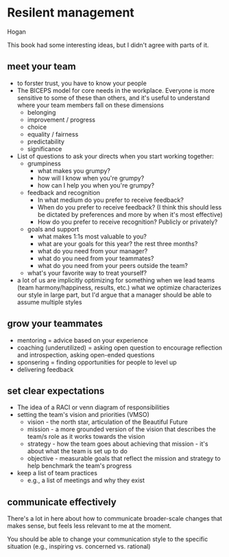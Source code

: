 # Resilent management 

Hogan

This book had some interesting ideas, but I didn't agree with parts of it.

## meet your team

- to forster trust, you have to know your people
- The BICEPS model for core needs in the workplace. Everyone is more sensitive to some of these than others, and it's useful to understand where your team members fall on these dimensions
  - belonging
  - improvement / progress
  - choice
  - equality / fairness
  - predictability
  - significance
- List of questions to ask your directs when you start working together:
  - grumpiness
    - what makes you grumpy?
    - how will I know when you're grumpy?
    - how can I help you when you're grumpy?
  - feedback and recognition
    - In what medium do you prefer to receive feedback?
    - When do you prefer to receive feedback? (I think this should less be dictated by preferences and more by when it's most effective)
    - How do you prefer to receive recognition? Publicly or privately?
  - goals and support
    - what makes 1:1s most valuable to you?
    - what are your goals for this year? the rest three months?
    - what do you need from your manager?
    - what do you need from your teammates?
    - what do you need from your peers outside the team?
  - what's your favorite way to treat yourself?
- a lot of us are implicitly optimizing for something when we lead teams (team harmony/happiness, results, etc.) what we optimize characterizes our style in large part, but I'd argue that a manager should be able to assume multiple styles


## grow your teammates

- mentoring = advice based on your experience
- coaching (underutilized) = asking open question to encourage reflection and introspection, asking open-ended questions
- sponsering = finding opportunities for people to level up
- delivering feedback

## set clear expectations

- The idea of a RACI or venn diagram of responsibilities
- setting the team's vision and priorities (VMSO)
  - vision - the north star, articulation of the Beautiful Future
  - mission - a more grounded version of the vision that describes the team/s role as it works towards the vision
  - strategy - how the team goes about achieving that mission - it's about what the team is set up to do
  - objective - measurable goals that reflect the mission and strategy to help benchmark the team's progress
- keep a list of team practices
  - e.g., a list of meetings and why they exist


## communicate effectively

There's a lot in here about how to communicate broader-scale changes that makes sense, but feels less relevant to me at the moment.

You should be able to change your communication style to the specific situation (e.g., inspiring vs. concerned vs. rational)
